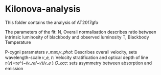# Kilonova-analysis

This folder contains the analysis of AT2017gfo

The parameters of the fit: 
N, Overall normalisation describes ratio between intrinsic luminosity of blackbody and observed luminosity
T, Blackbody Temperature

P-cygni parameters
𝑣_𝑚𝑎𝑥,𝑣_𝑝ℎ𝑜𝑡: Describes overall velocity, sets wavelength-scale
𝑣_𝑒, 𝜏: Velocity stratification and optical depth of line 𝜏(𝑣)=𝜏𝑒^(−(𝑣_𝑟𝑒𝑓−𝑣)/𝑣_𝑒 )
𝑂_𝑜𝑐𝑐: sets asymmetry between absorption and emission
